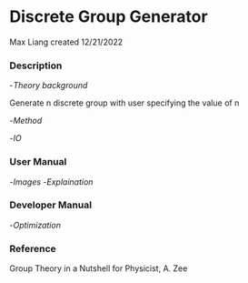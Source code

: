 # Discrete Group Generator
Max Liang
created 12/21/2022


### Description
-*Theory background*

Generate n discrete group with user specifying the value of n

-*Method*

-*IO*

### User Manual
-*Images*
-*Explaination*

### Developer Manual
-*Optimization*


### Reference
Group Theory in a Nutshell for Physicist, A. Zee
